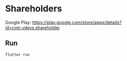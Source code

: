 # Shareholders
Google Play: https://play.google.com/store/apps/details?id=com.vdevs.shareholder
## Run
```
flutter run
```
